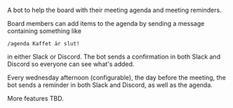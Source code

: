 A bot to help the board with their meeting agenda and meeting
reminders.

Board members can add items to the agenda by sending a message
containing something like

```
/agenda Kaffet är slut!
```

in either Slack or Discord. The bot sends a confirmation in both Slack
and Discord so everyone can see what's added.

Every wednesday afternoon (configurable), the day before the meeting,
the bot sends a reminder in both Slack and Discord, as well as the
agenda.

More features TBD.
